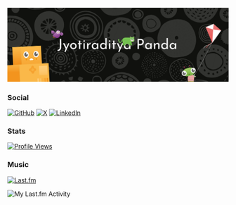 ![Jyotiraditya Panda](https://raw.githubusercontent.com/imjyotiraditya/imjyotiraditya/main/assets/panda.svg)

### Social
[![GitHub](https://img.shields.io/badge/imjyotiraditya-profile?style=for-the-badge&logo=github&logoColor=white&label=github&labelColor=21262d&color=6e7681)](https://github.com/imjyotiraditya)
[![X](https://img.shields.io/badge/im__jyotiraditya-profile?style=for-the-badge&logo=x&logoColor=white&label=x&labelColor=21262d&color=000000)](https://x.com/im_jyotiraditya)
[![LinkedIn](https://img.shields.io/badge/jyotiraditya--panda-profile?style=for-the-badge&logo=linkedin&logoColor=white&label=linkedin&labelColor=21262d&color=0A66C2)](https://linkedin.com/in/jyotiraditya-panda)

### Stats
[![Profile Views](https://komarev.com/ghpvc/?username=imjyotiraditya&style=for-the-badge&label=PROFILE+VIEWS&labelColor=21262d&color=238636)](https://github.com/imjyotiraditya)

### Music
[![Last.fm](https://img.shields.io/badge/devpandaxda-profile?style=for-the-badge&logo=lastdotfm&logoColor=white&label=last.fm&labelColor=21262d&color=d51007)](https://www.last.fm/user/devpandaxda)

![My Last.fm Activity](https://lastfm-recently-played.vercel.app/api?user=devpandaxda&count=3&width=600)